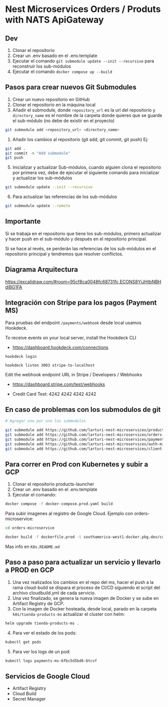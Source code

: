 # Nest Microservices Orders / Produts with NATS ApiGateway

## Dev

1. Clonar el repositorio
2. Crear un .env basado en el .env.template
3. Ejecutar el comando `git submodule update --init --recursive` para reconstruir los sub-módulos
4. Ejecutar el comando `docker compose up --build`

## Pasos para crear nuevos Git Submodules

1. Crear un nuevo repositorio en GitHub
2. Clonar el repositorio en la máquina local
3. Añadir el submodule, donde `repository_url` es la url del repositorio y `directory_name` es el nombre de la carpeta donde quieres que se guarde el sub-módulo (no debe de existir en el proyecto)

```bash
git submodule add <repository_url> <directory_name>
```

1. Añadir los cambios al repositorio (git add, git commit, git push) Ej:

```bash
git add .
git commit -m "Add submodule"
git push
```

5. Inicializar y actualizar Sub-módulos, cuando alguien clona el repositorio por primera vez, debe de ejecutar el siguiente comando para inicializar y actualizar los sub-módulos

```bash
git submodule update --init --recursive
```

6. Para actualizar las referencias de los sub-módulos

```bash
git submodule update --remote
```

## Importante

Si se trabaja en el repositorio que tiene los sub-módulos, primero actualizar y hacer push en el sub-módulo y después en el repositorio principal.

Si se hace al revés, se perderán las referencias de los sub-módulos en el repositorio principal y tendremos que resolver conflictos.

## Diagrama Arquitectura

<https://excalidraw.com/#room=95cf8ca0048fc68731fc,ECONS8YjJHtbNBHdiBG1FA>

## Integración con Stripe para los pagos (Payment MS)

Para pruebas del endpoint `/payments/webhook` desde local usamos Hookdeck.
  
To receive events on your local server, install the Hookdeck CLI

- <https://dashboard.hookdeck.com/connections>

`hookdeck login`

`hookdeck listen 3003 stripe-to-localhost`

Edit the webhook endpoint URL in Stripe / Developers / Webhooks

- <https://dashboard.stripe.com/test/webhooks>

- Credit Card Test: 4242 4242 4242 4242

## En caso de problemas con los submodulos de git

```bash
# Agregar uno por uno los submodulos

git submodule add https://github.com/larturi-nest-microservices/products-microservice.git
git submodule add https://github.com/larturi-nest-microservices/orders-microservice.git
git submodule add https://github.com/larturi-nest-microservices/payments-microservice.git
git submodule add https://github.com/larturi-nest-microservices/auth-microservice.git
git submodule add https://github.com/larturi-nest-microservices/client-gateway.git
```

## Para correr en Prod con Kubernetes y subir a GCP

1. Clonar el repositorio products-launcher
2. Crear un .env basado en el .env.template
3. Ejecutar el comando:

```bash
docker compose -f docker-compose.prod.yaml build
```

Para subir imagenes al registro de Google Cloud. Ejemplo con orders-microservice:

```bash
cd orders-microservice

docker build -f dockerfile.prod -t southamerica-west1-docker.pkg.dev/cogent-calling-423723-h9/image-registry/orders-ms .
```

Mas info en `K8s.README.md`

## Paso a paso para actualizar un servicio y llevarlo a PROD en GCP

1. Una vez realizados los cambios en el repo del ms, hacer el push a la rama cloud-build se dispara el proceso de CI/CD siguiendo el script del archivo cloudbuild.yml de cada servicio.
2. Una vez finalizado, se genera la nueva imagen de Docker y se sube en Artifact Registry de GCP.
3. Con la imagen de Docker hosteada, desde local, parado en la carpeta `k8s/tienda-products-ms` actualizar el cluster con helm:

```bash
helm upgrade tienda-products-ms .
```

4. Para ver el estado de los pods:

```bash
kubectl get pods
```

5. Para ver los logs de un pod:

```bash
kubectl logs payments-ms-6fbc5d5bd6-6tcvf
```

## Servicios de Google Cloud

- Artifact Registry
- Cloud Build
- Secret Manager
  